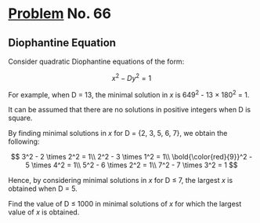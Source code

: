 # [Problem](https://projecteuler.net/problem=66) No. 66

## Diophantine Equation

Consider quadratic Diophantine equations of the form:

$$
x^2 - Dy^2 = 1
$$

For example, when D = 13, the minimal solution in <var>x</var> is 649<sup>2</sup> - 13 × 180<sup>2</sup> = 1.

It can be assumed that there are no solutions in positive integers when D is square.

By finding minimal solutions in <var>x</var> for D = {2, 3, 5, 6, 7}, we obtain the following:

$$
3^2 - 2 \times 2^2 = 1\\
2^2 - 3 \times 1^2 = 1\\
\bold{\color{red}{9}}^2 - 5 \times 4^2 = 1\\
5^2 - 6 \times 2^2 = 1\\
7^2 - 7 \times 3^2 = 1
$$

<!-- 3<sup>2</sup> - 2 × 2<sup>2</sup> = 1<br>
2<sup>2</sup> - 3 × 1<sup>2</sup> = 1<br>
<b>9</b><sup>2</sup> - 5 × 4<sup>2</sup> = 1<br>
5<sup>2</sup> - 6 × 2<sup>2</sup> = 1<br>
8<sup>2</sup> - 7 × 3<sup>2</sup> = 1 -->

Hence, by considering minimal solutions in <var>x</var> for D ≤ 7, the largest <var>x</var> is obtained when D = 5.

Find the value of D ≤ 1000 in minimal solutions of <var>x</var> for which the largest value of <var>x</var> is obtained.
